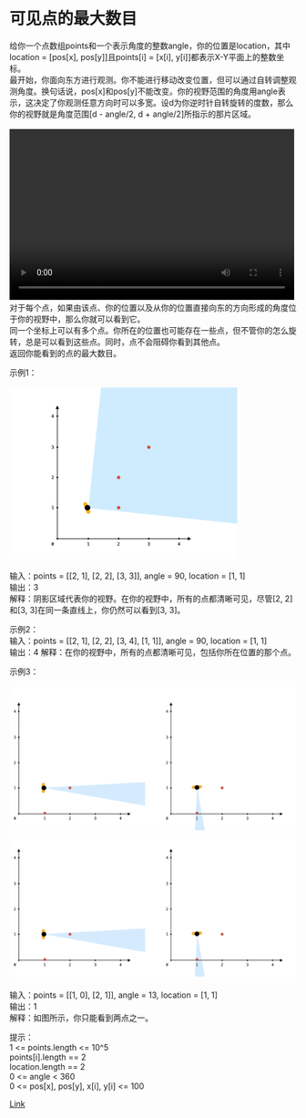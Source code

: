 <h1>可见点的最大数目</h1>

给你一个点数组points和一个表示角度的整数angle，你的位置是location，其中location = [pos[x], pos[y]]且points[i] = [x[i], y[i]]都表示X-Y平面上的整数坐标。</br>
最开始，你面向东方进行观测。你不能进行移动改变位置，但可以通过自转调整观测角度。换句话说，pos[x]和pos[y]不能改变。你的视野范围的角度用angle表示，这决定了你观测任意方向时可以多宽。设d为你逆时针自转旋转的度数，那么你的视野就是角度范围[d - angle/2, d + angle/2]所指示的那片区域。</br>
</br><video src="./video/angle.mp4" controls="controls" width="500" height="300"></video></br>
对于每个点，如果由该点、你的位置以及从你的位置直接向东的方向形成的角度位于你的视野中，那么你就可以看到它。</br>
同一个坐标上可以有多个点。你所在的位置也可能存在一些点，但不管你的怎么旋转，总是可以看到这些点。同时，点不会阻碍你看到其他点。</br>
返回你能看到的点的最大数目。</br>

示例1：</br>
</br>![](./image/1.png)</br></br>
输入：points = [[2, 1], [2, 2], [3, 3]], angle = 90, location = [1, 1]</br>
输出：3</br>
解释：阴影区域代表你的视野。在你的视野中，所有的点都清晰可见，尽管[2, 2]和[3, 3]在同一条直线上，你仍然可以看到[3, 3]。</br>

示例2：</br>
输入：points = [[2, 1], [2, 2], [3, 4], [1, 1]], angle = 90, location = [1, 1]</br>
输出：4
解释：在你的视野中，所有的点都清晰可见，包括你所在位置的那个点。</br>

示例3：</br>
</br>![](./image/2.png)![](./image/3.png)</br></br>
输入：points = [[1, 0], [2, 1]], angle = 13, location = [1, 1]</br>
输出：1</br>
解释：如图所示，你只能看到两点之一。</br>

提示：</br>
1 <= points.length <= 10^5</br>
points[i].length == 2</br>
location.length == 2</br>
0 <= angle < 360</br>
0 <= pos[x], pos[y], x[i], y[i] <= 100</br>

[Link](https://leetcode-cn.com/problems/maximum-number-of-visible-points/)